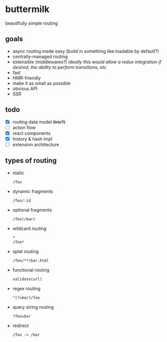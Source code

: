 # buttermilk

beautifully simple routing

## goals

- async routing made easy (build in something like loadable by default?)
- centrally-managed routing
- extensible (middlewares?) _ideally this would allow a redux integration if desired, the ability to perform transitions, etc_
- fast
- HMR-friendly
- make it as small as possible
- obvious API
- SSR

## todo

- [x] routing data model ~~(trie?)~~
- [ ] action flow
- [x] react components
- [x] history & hash impl
- [ ] extension architecture

## types of routing

- static
  ```
  /foo
  ```

- dynamic fragments
  ```
  /foo/:id
  ```

- optional fragments
  ```
  /foo(/bar)
  ```

- wildcard routing
  ```
  *
  /foo*
  ```

- splat routing
  ```
  /foo/**/bar.html
  ```

- functional routing
  ```
  validate(url)
  ```

- regex routing
  ```
  ^(?=bar)/foo
  ```

- query string routing
  ```
  ?foo=bar
  ```

- redirect
  ```
  /foo -> /bar
  ```

